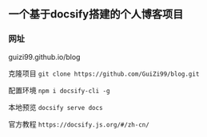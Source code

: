 ## 一个基于docsify搭建的个人博客项目

### 网址

guizi99.github.io/blog

克隆项目 `git clone https://github.com/GuiZi99/blog.git`

配置环境 `npm i docsify-cli -g`

本地预览 `docsify serve docs`

官方教程 `https://docsify.js.org/#/zh-cn/`
